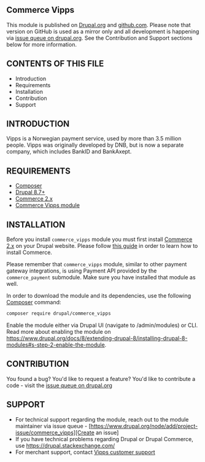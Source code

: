 Commerce Vipps
--------------

This module is published on [Drupal.org][Commerce Vipps] and [github.com][Commerce Vipps on GitHub].
Please note that version on GitHub is used as a mirror only and all development is
happening via [issue queue on drupal.org][Issue queue]. See the Contribution and Support sections
below for more information.

CONTENTS OF THIS FILE
---------------------

 * Introduction
 * Requirements
 * Installation
 * Contribution
 * Support

INTRODUCTION
------------

Vipps is a Norwegian payment service, used by more than 3.5 million people.
Vipps was originally developed by DNB, but is now a separate company, which
includes BankID and BankAxept.

REQUIREMENTS
------------

* [Composer]
* [Drupal 8.7+][Drupal installation guide]
* [Commerce 2.x]
* [Commerce Vipps module][Commerce Vipps]

INSTALLATION
------------

Before you install `commerce_vipps` module you must first install [Commerce 2.x]
on your Drupal website. Please follow [this guide][Commerce installation guide]
in order to learn how to install Commerce.

Please remember that `commerce_vipps` module, similar to other payment gateway
integrations, is using Payment API provided by the `commerce_payment` submodule. Make
sure you have installed that module as well.

In order to download the module and its dependencies, use the following [Composer] command:
```bash
composer require drupal/commerce_vipps
```
Enable the module either via Drupal UI (navigate to /admin/modules) or CLI.
Read more about enabling the module on https://www.drupal.org/docs/8/extending-drupal-8/installing-drupal-8-modules#s-step-2-enable-the-module.

CONTRIBUTION
------------

You found a bug? You'd like to request a feature? You'd like to
contribute a code - visit the [issue queue on drupal.org][Issue queue]

SUPPORT
-------

* For technical support regarding the module, reach out to the module maintainer via issue queue - [https://www.drupal.org/node/add/project-issue/commerce_vipps][Create an issue]
* If you have technical problems regarding Drupal or Drupal Commerce, use https://drupal.stackexchange.com/
* For merchant support, contact [Vipps customer support][Vipps Support]

[Composer]: https://getcomposer.org/
[Drupal installation guide]: https://www.drupal.org/docs/develop/using-composer/using-composer-to-install-drupal-and-manage-dependencies#download-core
[Commerce installation guide]: https://docs.drupalcommerce.org/commerce2/developer-guide/install-update
[Commerce 2.x]: http://drupal.org/project/commerce
[Commerce Vipps]: http://drupal.org/project/commerce_vipps
[Commerce Vipps on Github]: https://github.com/vippsas/vipps-drupal
[Issue queue]: https://www.drupal.org/project/issues/commerce_vipps
[Create an issue]: https://www.drupal.org/node/add/project-issue/commerce_vipps
[Vipps Support]: https://www.vipps.no/kontakt-oss/
